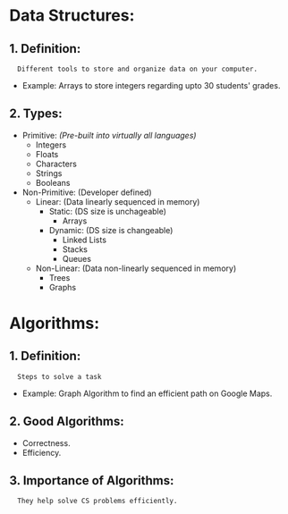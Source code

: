 # Data Structures:
   ## 1. Definition: 
      Different tools to store and organize data on your computer.
   - Example: Arrays to store integers regarding upto 30 students' grades.
   ## 2. Types:
   - Primitive: *(Pre-built into virtually all languages)*
      - Integers
      - Floats
      - Characters
      - Strings
      - Booleans
   - Non-Primitive: (Developer defined)
      - Linear: (Data linearly sequenced in memory)
         - Static: (DS size is unchageable)
            - Arrays
         - Dynamic: (DS size is changeable)
            - Linked Lists
            - Stacks
            - Queues
      - Non-Linear: (Data non-linearly sequenced in memory)
         - Trees
         - Graphs
      

# Algorithms:
 ## 1. Definition: 
      Steps to solve a task
   - Example: Graph Algorithm to find an efficient path on Google Maps.
 ## 2. Good Algorithms:
   - Correctness.
   - Efficiency.
 ## 3. Importance of Algorithms: 
      They help solve CS problems efficiently.
                                                                                
